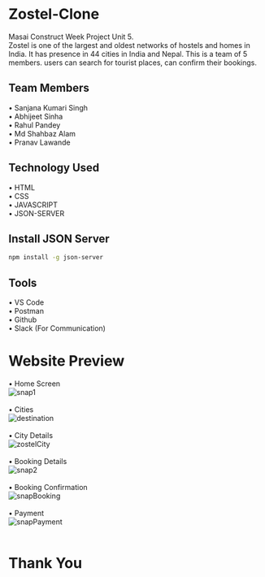 # Zostel-Clone
Masai Construct Week Project Unit 5. <br>
Zostel is one of the largest and oldest networks of hostels and homes in India. It has presence in 44 cities in India and Nepal. This is a team of 5 members. users can search for tourist places, can confirm their bookings.

## Team Members
•	Sanjana Kumari Singh <br>
•	Abhijeet Sinha <br>
•	Rahul Pandey <br>
•	Md Shahbaz Alam <br>
•	Pranav Lawande

## Technology Used
•	HTML <br>
•	CSS <br>
•	JAVASCRIPT <br>
• JSON-SERVER 

## Install JSON Server
```bash
npm install -g json-server
```

## Tools
•	VS Code <br>
• Postman <br>
•	Github <br>
• Slack (For Communication)

# Website Preview
•	Home Screen <br>
![snap1](https://user-images.githubusercontent.com/89686839/170731076-542d9fd1-1a23-423d-bde0-c672e0187246.png)
<br> <br>
•	Cities <br>
![destination](https://user-images.githubusercontent.com/89686839/170731566-8eb3dd9b-aa63-4fe5-849b-6935a546eb83.png)
<br> <br>
•	City Details <br>
![zostelCity](https://user-images.githubusercontent.com/89686839/170731890-03d07136-86fa-48ce-b9cf-850d9b108ca1.png)
<br> <br>
•	Booking Details <br>
![snap2](https://user-images.githubusercontent.com/89686839/170732015-0f03e764-bb86-4e25-ac49-dba21ae9e1e6.png)
<br> <br>
•	Booking Confirmation <br>
![snapBooking](https://user-images.githubusercontent.com/89686839/170732233-aad18df4-913f-46a2-b429-b50d3ccd10ed.png)
<br> <br>
• Payment <br>
![snapPayment](https://user-images.githubusercontent.com/89686839/170732337-66bb5861-8b38-4d18-9bb0-bfd4837f2505.png)
<br> <br>
# Thank You

